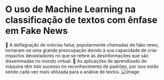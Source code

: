 # O uso de Machine Learning na classificação de textos com ênfase em Fake News

 A deflagração de notícias falsa, popularmente chamadas de fake news, tornaram-se uma grande preocupação devido à sua capacidade de criar impactos devastadores no que se refere às desinformações que são disseminadas no mundo virtual.
 As aplicações de aprendizado de máquina têm tido sucesso no reconhecimento de padrões, por isso estão sendo cada vez mais utilizada para a análise de textos.
![image](https://user-images.githubusercontent.com/48418418/205382612-aca3a6fb-90aa-4b25-91a8-4cc5cd0100d7.png)
